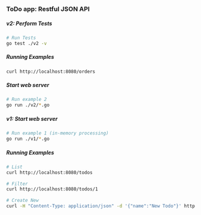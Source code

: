 ### ToDo app: Restful JSON API

##### v2: Perform Tests
```sh
# Run Tests
go test ./v2 -v
```
##### Running Examples

```sh
curl http://localhost:8080/orders
```

##### Start web server
```sh
# Run example 2
go run ./v2/*.go
```

##### v1: Start web server
```sh
# Run example 1 (in-memory processing)
go run ./v1/*.go
```
##### Running Examples

```sh
# List
curl http://localhost:8080/todos
 
# Filter
curl http://localhost:8080/todos/1
 
# Create New
curl -H "Content-Type: application/json" -d '{"name":"New Todo"}' http://localhost:8080/todos
```
